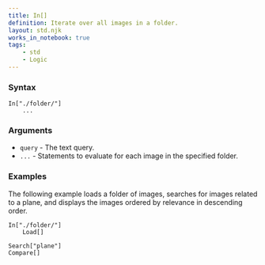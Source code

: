 ```yaml
---
title: In[]
definition: Iterate over all images in a folder.
layout: std.njk
works_in_notebook: true
tags:
    - std
    - Logic
---
```


### Syntax

```
In["./folder/"]
    ...
```

### Arguments

- `query` - The text query.
- `...` - Statements to evaluate for each image in the specified folder.

### Examples

The following example loads a folder of images, searches for images related to a plane, and displays the images ordered by relevance in descending order.

```
In["./folder/"]
    Load[]

Search["plane"]
Compare[]
```
